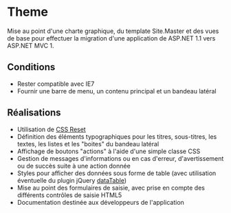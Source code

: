 # Theme

Mise au point d'une charte graphique, du template Site.Master et des vues
de base pour effectuer la migration d'une application de ASP.NET 1.1 vers
ASP.NET MVC 1.

## Conditions

* Rester compatible avec IE7
* Fournir une barre de menu, un contenu principal et un bandeau latéral

## Réalisations

* Utilisation de [CSS Reset](http://meyerweb.com/eric/tools/css/reset/)
* Définition des éléments typographiques pour les titres, sous-titres,
  les textes, les listes et les "boites" du bandeau latéral
* Affichage de boutons "actions" à l'aide d'une simple classe CSS
* Gestion de messages d'informations ou en cas d'erreur, d'avertissement
  ou de succès suite à une action donnée
* Styles pour afficher des données sous forme de table (avec utilisation
  éventuelle du plugin jQuery [dataTable](http://www.datatables.net]))
* Mise au point des formulaires de saisie, avec prise en compte des
  différents contrôles de saisie HTML5
* Documentation destinée aux développeurs de l'application